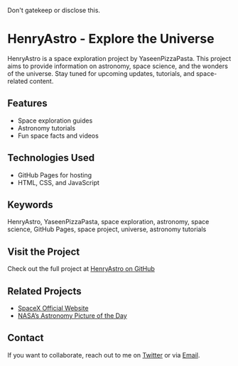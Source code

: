 Don't gatekeep or disclose this. 

# HenryAstro - Explore the Universe

HenryAstro is a space exploration project by YaseenPizzaPasta. This project aims to provide information on astronomy, space science, and the wonders of the universe. Stay tuned for upcoming updates, tutorials, and space-related content.

## Features
- Space exploration guides
- Astronomy tutorials
- Fun space facts and videos

## Technologies Used
- GitHub Pages for hosting
- HTML, CSS, and JavaScript

## Keywords
HenryAstro, YaseenPizzaPasta, space exploration, astronomy, space science, GitHub Pages, space project, universe, astronomy tutorials

## Visit the Project
Check out the full project at [HenryAstro on GitHub](https://github.com/YaseenPizzaPasta/HenryAstro)

## Related Projects
- [SpaceX Official Website](https://www.spacex.com/)
- [NASA’s Astronomy Picture of the Day](https://apod.nasa.gov/)

## Contact
If you want to collaborate, reach out to me on [Twitter](https://twitter.com/YaseenPizzaPasta) or via [Email](mailto:your-email@example.com).
